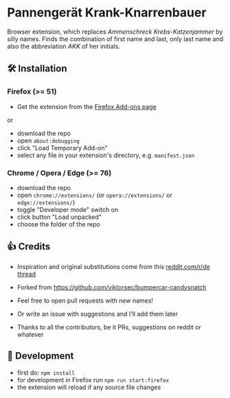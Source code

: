 # Pannengerät Krank-Knarrenbauer

Browser extension, which replaces _Ammenschreck Krebs-Katzenjammer_ by silly names.
Finds the combination of first name and last, only last name and also the abbreviation _AKK_ of her initials.

## 🛠 Installation

### Firefox (>= 51)

- Get the extension from the [Firefox Add-ons page](https://addons.mozilla.org/en-US/firefox/addon/pannengerat-krank-knarrenbauer/)

or

- download the repo
- open `about:debugging`
- click "Load Temporary Add-on"
- select any file in your extension's directory, e.g. `manifest.json`

### Chrome / Opera / Edge (>= 76)

- download the repo
- open `chrome://extensions/` (or `opera://extensions/` or `edge://extensions/`)
- toggle "Developer mode" switch on
- click button "Load unpacked"
- choose the folder of the repo

## 👍 Credits

- Inspiration and original substitutions come from this [reddit.com/r/de thread](https://old.reddit.com/r/de/comments/cea32a/kleine_ansammlung_von_namensbausteinen_und/)

- Forked from https://github.com/viktorsec/bumpercar-candysnatch
- Feel free to open pull requests with new names!
- Or write an issue with suggestions and I'll add them later

- Thanks to all the contributors, be it PRs, suggestions on reddit or whatever

## 🔨 Development

- first do: `npm install`
- for development in Firefox run `npm run start:firefox`
- the extension will reload if any source file changes
